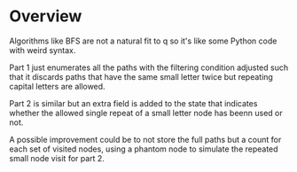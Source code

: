 # Overview
Algorithms like BFS are not a natural fit to q so it's like some Python code with weird syntax.

Part 1 just enumerates all the paths with the filtering condition adjusted such that it discards
paths that have the same small letter twice but repeating capital letters are allowed.

Part 2 is similar but an extra field is added to the state that indicates whether the allowed
single repeat of a small letter node has beenn used or not.

A possible improvement could be to not store the full paths but a count for each set of visited
nodes, using a phantom node to simulate the repeated small node visit for part 2.
